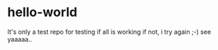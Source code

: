 # hello-world
It's only a test repo
for testing if all is working
if not, i try again ;-)
see yaaaaa..
